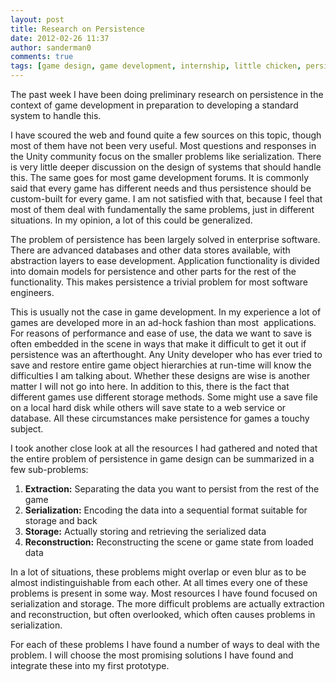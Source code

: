 ```yaml
---
layout: post
title: Research on Persistence
date: 2012-02-26 11:37
author: sanderman0
comments: true
tags: [game design, game development, internship, little chicken, persistence, research, research subject, software development]
---
```

The past week I have been doing preliminary research on persistence in the context of game development in preparation to developing a standard system to handle this.

I have scoured the web and found quite a few sources on this topic, though most of them have not been very useful. Most questions and responses in the Unity community focus on the smaller problems like serialization. There is very little deeper discussion on the design of systems that should handle this. The same goes for most game development forums. It is commonly said that every game has different needs and thus persistence should be custom-built for every game. I am not satisfied with that, because I feel that most of them deal with fundamentally the same problems, just in different situations. In my opinion, a lot of this could be generalized.

The problem of persistence has been largely solved in enterprise software. There are advanced databases and other data stores available, with abstraction layers to ease development. Application functionality is divided into domain models for persistence and other parts for the rest of the functionality. This makes persistence a trivial problem for most software engineers.

This is usually not the case in game development. In my experience a lot of games are developed more in an ad-hock fashion than most  applications. For reasons of performance and ease of use, the data we want to save is often embedded in the scene in ways that make it difficult to get it out if persistence was an afterthought. Any Unity developer who has ever tried to save and restore entire game object hierarchies at run-time will know the difficulties I am talking about. Whether these designs are wise is another matter I will not go into here. In addition to this, there is the fact that different games use different storage methods. Some might use a save file on a local hard disk while others will save state to a web service or database. All these circumstances make persistence for games a touchy subject.

I took another close look at all the resources I had gathered and noted that the entire problem of persistence in game design can be summarized in a few sub-problems:
<ol>
	<li><strong>Extraction:</strong> Separating the data you want to persist from the rest of the game</li>
	<li><strong>Serialization:</strong> Encoding the data into a sequential format suitable for storage and back</li>
	<li><strong>Storage:</strong> Actually storing and retrieving the serialized data</li>
	<li><strong>Reconstruction:</strong> Reconstructing the scene or game state from loaded data</li>
</ol>
In a lot of situations, these problems might overlap or even blur as to be almost indistinguishable from each other. At all times every one of these problems is present in some way. Most resources I have found focused on serialization and storage. The more difficult problems are actually extraction and reconstruction, but often overlooked, which often causes problems in serialization.

For each of these problems I have found a number of ways to deal with the problem. I will choose the most promising solutions I have found and integrate these into my first prototype.

